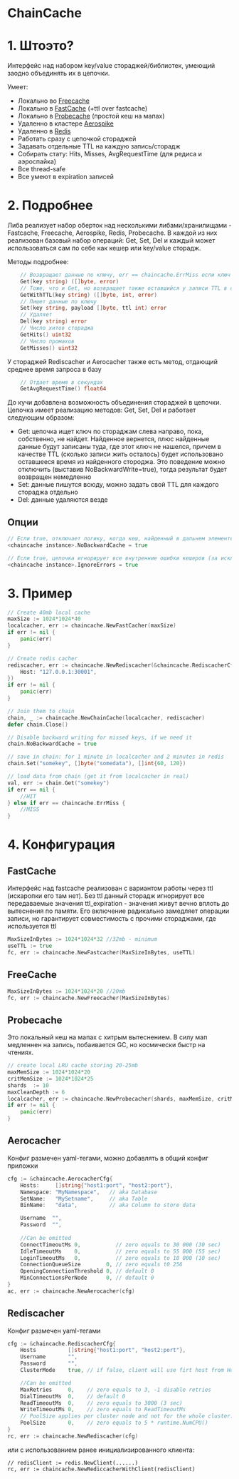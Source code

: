 # ChainCache

# 1. Штоэто?
Интерфейс над набором key/value стораджей/библиотек, умеющий заодно объединять их в цепочки.

Умеет:
- Локально во [Freecache](github.com/coocood/freecache)
- Локально в [FastCache](github.com/VictoriaMetrics/fastcache) (+ttl over fastcache)
- Локально в [Probecache](https://github.com/n1ord/probecache) (простой кеш на мапах)
- Удаленно в кластере [Aerospike](github.com/aerospike/aerospike-client-go)
- Удаленно в [Redis](github.com/go-redis/redis/v8)
- Работать сразу с цепочкой стораджей
- Задавать отдельные TTL на каждую запись/сторадж
- Собирать стату: Hits, Misses, AvgRequestTime (для редиса и аэроспайка)
- Все thread-safe
- Все умеют в expiration записей

# 2. Подробнее

Либа реализует набор оберток над несколькими либами/хранилищами - Fastcache, Freecache, Aerospike, Redis, Probecache. В каждой из них реализован базовый набор операций: Get, Set, Del и каждый может
использоваться сам по себе как кешер или key/value сторадж.

Методы подробнее:
```go
	// Возвращает данные по ключу, err == chaincache.ErrMiss если ключ не найден
	Get(key string) ([]byte, error)
	// Тоже, что и Get, но возвращает также оставшийся у записи TTL в секундах
	GetWithTTL(key string) ([]byte, int, error)
	// Пишет данные по ключу
	Set(key string, payload []byte, ttl int) error
	// Удаляет
	Del(key string) error
	// Число хитов стораджа
	GetHits() uint32
	// Число промахов
	GetMisses() uint32
```	

У стораджей Rediscacher и Aerocacher также есть метод, отдающий среднее время запроса в базу
```go
	// Отдает время в секундах
    GetAvgRequestTime() float64
```

До кучи добавлена возможность объединения стораджей в цепочки.
Цепочка имеет реализацию методов: Get, Set, Del и работает следующим образом:
- Get: цепочка ищет ключ по стораджам слева направо, пока, собственно, не найдет. Найденное вернется, плюс найденные данные будут записаны туда, где этот ключ не нашелся, причем в качестве TTL (сколько записи жить осталось) будет использовано оставшееся время из найденного стороджа. Это поведение можно отключить (выставив NoBackwardWrite=true), тогда результат будет возвращен немедленно
- Set: данные пишутся всюду, можно задать свой TTL для каждого стораджа отдельно
- Del: данные удаляются везде

## Опции
```go
// Если true, отключает логику, когда кеш, найденный в дальнем элементе цепочки будет автоматически записан во все предшествующие элементы с остатком его ttl, по-умолчанию false
<chaincache instance>.NoBackwardCache = true

// Если true, цепочка игнорирует все внутренние ошибки кешеров (за исключением паник), интерпретируя их как ErrMiss. Может быть полезно при разработке или в ситуациях, когда один из кешеров цепочки не критичен и может отвалиться. По-умолчанию false
<chaincache instance>.IgnoreErrors = true
```

# 3. Пример
```go
// Create 40mb local cache
maxSize := 1024*1024*40
localcacher, err := chaincache.NewFastCacher(maxSize) 
if err != nil {
    panic(err)
}

// Create redis cacher
rediscacher, err := chaincache.NewRediscacher(&chaincache.RediscacherCfg{
    Host: "127.0.0.1:30001",
})
if err != nil {
    panic(err)
}

// Join them to chain
chain, _ := chaincache.NewChainCache(localcacher, rediscacher)
defer chain.Close()

// Disable backward writing for missed keys, if we need it
chain.NoBackwardCache = true

// save in chain: for 1 minute in localcacher and 2 minutes in redis
chain.Set("somekey", []byte("somedata"), []int{60, 120})

// load data from chain (get it from localcacher in real)
val, err := chain.Get("somekey")
if err == nil {
	//HIT
} else if err == chaincache.ErrMiss {
    //MISS
}
```

# 4. Конфигурация


## FastCache
Интерфейс над fastcache реализован с вариантом работы через ttl (искаропки его там нет). Без ttl данный сторадж игнорирует все передаваемые значения ttl_expiration - значения живут вечно вплоть до вытеснения по памяти. Его включение радикально замедляет операции записи, но гарантирует совместимость с прочими стораджами, где используется ttl
```go
MaxSizeInBytes := 1024*1024*32 //32mb - minimum
useTTL := true
fc, err := chaincache.NewFastcacher(MaxSizeInBytes, useTTL)
```

## FreeCache
```go
MaxSizeInBytes := 1024*1024*20 //20mb
fc, err := chaincache.NewFreecacher(MaxSizeInBytes)
```

## Probecache
Это локальный кеш на мапах с хитрым вытеснением. В силу мап медленнен на запись, побаивается GC, но космически быстр на чтениях.
```go
// create local LRU cache storing 20-25mb
maxMemSize := 1024*1024*20
critMemSize := 1024*1024*25
shards  := 10
maxCleanDepth := 6
localcacher, err := chaincache.NewProbecacher(shards, maxMemSize, critMemSize, maxCleanDepth, chaincache.STORAGE_LRU) 
if err != nil {
    panic(err)
}
```

## Aerocacher
Конфиг размечен yaml-тегами, можно добавлять в общий конфиг приложки
```go
cfg := &chaincache.AerocacherCfg{
    Hosts:     []string{"host1:port", "host2:port"},
    Namespace: "MyNamespace",   // aka Database
    SetName:   "MySetname",     // aka Table
    BinName:   "data",          // aka Column to store data

	Username  "",
	Password  "",
    
    //Can be omitted
	ConnectTimeoutMs 0,           // zero equals to 30 000 (30 sec)
	IdleTimeoutMs    0,           // zero equals to 55 000 (55 sec)
	LoginTimeoutMs   0,           // zero equals to 10 000 (10 sec)
	ConnectionQueueSize        0, // zero equals t0 256
	OpeningConnectionThreshold 0, // default 0
	MinConnectionsPerNode      0, // default 0
}
ac, err := chaincache.NewAerocacher(cfg)
```

## Rediscacher
Конфиг размечен yaml-тегами
```go
cfg := &chaincache.RediscacherCfg{
	Hosts          []string{"host1:port", "host2:port"},
	Username       "",
	Password       "",
	ClusterMode    true, // if false, client will use firt host from Hosts

    //Can be omitted
	MaxRetries     0,    // zero equals to 3, -1 disable retries
	DialTimeoutMs  0,    // default 0
	ReadTimeoutMs  0,    // zero equals to 3000 (3 sec)
	WriteTimeoutMs 0,    // zero equals to ReadTimeoutMs
    // PoolSize applies per cluster node and not for the whole cluster.
	PoolSize       0,    // zero equals to 5 * runtime.NumCPU()
}
rc, err := chaincache.NewRediscacher(cfg)
```
или с использованием ранее инициализированного клиента:
```
// redisClient := redis.NewClient(......)
rc, err := chaincache.NewRediccacherWithClient(redisClient)